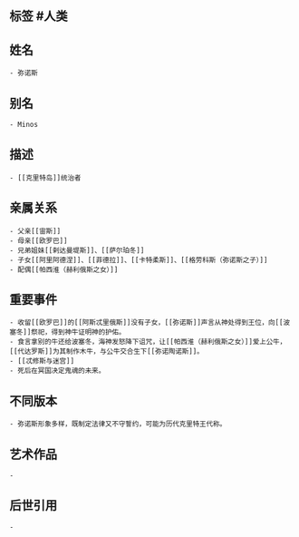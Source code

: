## 标签  #人类
## 姓名
	- 弥诺斯
## 别名
	- Minos
## 描述
	- [[克里特岛]]统治者
## 亲属关系
	- 父亲[[宙斯]]
	- 母亲[[欧罗巴]]
	- 兄弟姐妹[[剌达曼堤斯]]、[[萨尔珀冬]]
	- 子女[[阿里阿德涅]]、[[菲德拉]]、[[卡特柔斯]]、[[格劳科斯（弥诺斯之子）]]
	- 配偶[[帕西淮（赫利俄斯之女）]]
## 重要事件
	- 收留[[欧罗巴]]的[[阿斯忒里俄斯]]没有子女，[[弥诺斯]]声言从神处得到王位，向[[波塞冬]]祭祀，得到神牛证明神的护佑。
	- 食言拿别的牛还给波塞冬，海神发怒降下诅咒，让[[帕西淮（赫利俄斯之女）]]爱上公牛，[[代达罗斯]]为其制作木牛，与公牛交合生下[[弥诺陶诺斯]]。
	- [[忒修斯与迷宫]]
	- 死后在冥国决定鬼魂的未来。
## 不同版本
	- 弥诺斯形象多样，既制定法律又不守誓约，可能为历代克里特王代称。
## 艺术作品
	-
## 后世引用
	-

